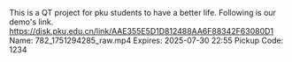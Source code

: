This is a QT project for pku students to have a better life.
Following is our demo's link.
https://disk.pku.edu.cn/link/AAE355E5D1D812488AA6F88342F63080D1
Name: 782_1751294285_raw.mp4
Expires: 2025-07-30 22:55
Pickup Code: 1234
